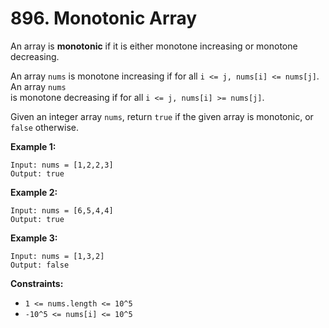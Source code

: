 # 896. Monotonic Array

An array is **monotonic** if it is either monotone increasing or monotone decreasing.

An array `nums` is monotone increasing if for all `i <= j, nums[i] <= nums[j]`. An array `nums`  
is monotone decreasing if for all `i <= j, nums[i] >= nums[j]`.

Given an integer array `nums`, return `true` if the given array is monotonic, or `false` otherwise.

**Example 1:**

    Input: nums = [1,2,2,3]
    Output: true

**Example 2:**

    Input: nums = [6,5,4,4]
    Output: true

**Example 3:**

    Input: nums = [1,3,2]
    Output: false

**Constraints:**

- `1 <= nums.length <= 10^5`
- `-10^5 <= nums[i] <= 10^5`
